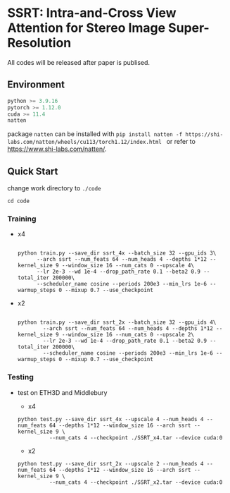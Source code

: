 # SSRT: Intra-and-Cross View Attention for Stereo Image Super-Resolution  

All codes will be released after paper is publised.

## Environment

```python
python >= 3.9.16
pytorch >= 1.12.0
cuda >= 11.4
natten
```

package `natten` can be installed with `pip install natten -f https://shi-labs.com/natten/wheels/cu113/torch1.12/index.html ` or refer to https://www.shi-labs.com/natten/.

## Quick Start

change work directory to `./code`

```
cd code
```

### Training

- x4

  ```

  python train.py --save_dir ssrt_4x --batch_size 32 --gpu_ids 3\
        --arch ssrt --num_feats 64 --num_heads 4 --depths 1*12 --kernel_size 9 --window_size 16 --num_cats 0 --upscale 4\
        --lr 2e-3 --wd 1e-4 --drop_path_rate 0.1 --beta2 0.9 --total_iter 200000\
        --scheduler_name cosine --periods 200e3 --min_lrs 1e-6 --warmup_steps 0 --mixup 0.7 --use_checkpoint

  ```

- x2

  ```

  python train.py --save_dir ssrt_2x --batch_size 32 --gpu_ids 4\
		  --arch ssrt --num_feats 64 --num_heads 4 --depths 1*12 --kernel_size 9 --window_size 16 --num_cats 0 --upscale 2\
		  --lr 2e-3 --wd 1e-4 --drop_path_rate 0.1 --beta2 0.9 --total_iter 200000\
		  --scheduler_name cosine --periods 200e3 --min_lrs 1e-6 --warmup_steps 0 --mixup 0.7 --use_checkpoint

  ```

### Testing

- test on ETH3D and Middlebury

  - x4

  ```
  python test.py --save_dir ssrt_4x --upscale 4 --num_heads 4 --num_feats 64 --depths 1*12 --window_size 16 --arch ssrt --kernel_size 9 \
			--num_cats 4 --checkpoint ./SSRT_x4.tar --device cuda:0
  ```

  - x2

  ```
  python test.py --save_dir ssrt_2x --upscale 2 --num_heads 4 --num_feats 64 --depths 1*12 --window_size 16 --arch ssrt --kernel_size 9 \
			--num_cats 4 --checkpoint ./SSRT_x2.tar --device cuda:0
  ```

  
